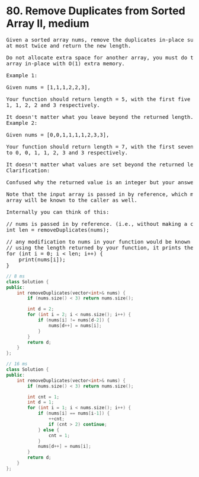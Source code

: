 # 80. Remove Duplicates from Sorted Array II, medium

<pre>
Given a sorted array nums, remove the duplicates in-place such that duplicates appeared
at most twice and return the new length.

Do not allocate extra space for another array, you must do this by modifying the input
array in-place with O(1) extra memory.

Example 1:

Given nums = [1,1,1,2,2,3],

Your function should return length = 5, with the first five elements of nums being
1, 1, 2, 2 and 3 respectively.

It doesn't matter what you leave beyond the returned length.
Example 2:

Given nums = [0,0,1,1,1,1,2,3,3],

Your function should return length = 7, with the first seven elements of nums being modified
to 0, 0, 1, 1, 2, 3 and 3 respectively.

It doesn't matter what values are set beyond the returned length.
Clarification:

Confused why the returned value is an integer but your answer is an array?

Note that the input array is passed in by reference, which means modification to the input
array will be known to the caller as well.

Internally you can think of this:

// nums is passed in by reference. (i.e., without making a copy)
int len = removeDuplicates(nums);

// any modification to nums in your function would be known by the caller.
// using the length returned by your function, it prints the first len elements.
for (int i = 0; i < len; i++) {
    print(nums[i]);
}
</pre>
```c++
// 8 ms
class Solution {
public:
    int removeDuplicates(vector<int>& nums) {
        if (nums.size() < 3) return nums.size();

        int d = 2;
        for (int i = 2; i < nums.size(); i++) {
            if (nums[i] != nums[d-2]) {
                nums[d++] = nums[i];
            }
        }   
        return d;
    }
};
```

```c++
// 16 ms
class Solution {
public:
    int removeDuplicates(vector<int>& nums) {
        if (nums.size() < 3) return nums.size();

        int cnt = 1;
        int d = 1;
        for (int i = 1; i < nums.size(); i++) {
            if (nums[i] == nums[i-1]) {
                ++cnt;
                if (cnt > 2) continue;
            } else {
                cnt = 1;
            }
            nums[d++] = nums[i];
        }
        return d;
    }
};
```